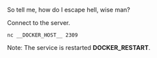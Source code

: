 So tell me, how do I escape hell, wise man?

Connect to the server.

`nc __DOCKER_HOST__ 2309`

Note: The service is restarted __DOCKER_RESTART__.